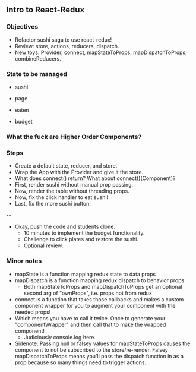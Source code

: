 ## Intro to React-Redux

### Objectives

* Refactor sushi saga to use react-redux!
* Review: store, actions, reducers, dispatch.
* New toys: Provider, connect, mapStateToProps, mapDispatchToProps, combineReducers.

### State to be managed

* sushi
* page

* eaten
* budget

### What the fuck are Higher Order Components?



### Steps

* Create a default state, reducer, and store.
* Wrap the App with the Provider and give it the store.
* What does connect() return? What about connect()(Component)?
* First, render sushi without manual prop passing.
* Now, render the table without threading props.
* Now, fix the click handler to eat sushi!
* Last, fix the more sushi button.

--

* Okay, push the code and students clone.
  * 10 minutes to implement the budget functionality.
  * Challenge to click plates and restore the sushi.
  * Optional review.

### Minor notes

* mapState is a function mapping redux state to data props
* mapDispatch is a function mapping redux dispatch to behavior props
  * Both mapStateToProps and mapDispatchToProps get an optional second arg of "ownProps", i.e. props not from redux
* connect is a function that takes those callbacks and makes a custom component wrapper for you to augment your component with the needed props!
* Which means you have to call it twice. Once to generate your "componentWrapper" and then call that to make the wrapped component!
  * Judiciously console.log here.
* Sidenote: Passing null or falsey values for mapStateToProps causes the component to not be subscribed to the store/re-render. Falsey mapDispatchToProps means you'll pass the dispatch function in as a prop because so many things need to trigger actions.
